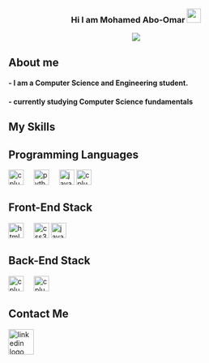 <h3 align="center">
  Hi I am Mohamed Abo-Omar
  <img src="https://media.giphy.com/media/hvRJCLFzcasrR4ia7z/giphy.gif" width="28">
</h3>
<p align="center">
  <a href="https://github.com/DenverCoder1/readme-typing-svg"><img src="https://readme-typing-svg.herokuapp.com/?lines=Computer%20Science%20and%20Engineering%20Student;Competitve%20Programmer;Machine%20Learning%20Enthusiast&font=Fira%20Code&center=true&width=600&height=45&color=D27800&vCenter=true&size=22"></a>
</p> 

## About me

<h4 align="left">- I am a Computer Science and Engineering student.</h5>
<h4 align="left">- currently studying Computer Science fundamentals</h5>

## My Skills
<h2 align="left">Programming Languages</h2>
<div align="left">
  <img src="https://img.shields.io/badge/C++-00599C?logo=cplusplus&logoColor=white&style=for-the-badge" height="30" alt="cplusplus logo"  />
  <img width="12" />
  <img src="https://img.shields.io/badge/Python-3776AB?logo=python&logoColor=white&style=for-the-badge" height="30" alt="python logo"  />
  <img width="12" />
  <img src="https://img.shields.io/badge/JavaScript-F7DF1E?logo=javascript&logoColor=black&style=for-the-badge" height="30" alt="javascript logo"  />
  <img src="https://img.shields.io/badge/C%23-800080?logo=cplusplus&logoColor=white&style=for-the-badge" height="30" alt="cplusplus logo"  />
  <img width="12" />
</div>
<h2 align="left">Front-End Stack</h2>
<div align="left">
    <img src="https://img.shields.io/badge/HTML5-E34F26?logo=html5&logoColor=white&style=for-the-badge" height="30" alt="html5 logo"  />
  <img width="12" />
  <img src="https://img.shields.io/badge/CSS3-1572B6?logo=css3&logoColor=white&style=for-the-badge" height="30" alt="css3 logo"  />
  <img src="https://img.shields.io/badge/JavaScript-F7DF1E?logo=javascript&logoColor=black&style=for-the-badge" height="30" alt="javascript logo"  />
  <img width="12" />
</div>
<h2 align="left">Back-End Stack</h2>
<div align="left">
  <img src="https://img.shields.io/badge/C%23-800080?logo=cplusplus&logoColor=white&style=for-the-badge" height="30" alt="cplusplus logo"  />
  <img width="12" />
    <img src="https://img.shields.io/badge/ASP.NET-512BD4?logo=.NET&logoColor=white&style=for-the-badge" height="30" alt="cplusplus logo"  />
    <img width="12" />
</div>

<h2 align="left">Contact Me</h2>
<div align="left">
  <a href="https://www.linkedin.com/in/mohamed-abo-omar/" target="_blank">
    <img src="https://img.shields.io/static/v1?message=LinkedIn&logo=linkedin&label=&color=0077B5&logoColor=white&labelColor=&style=for-the-badge" height="50" alt="linkedin logo"  />
  </a>
</div>
